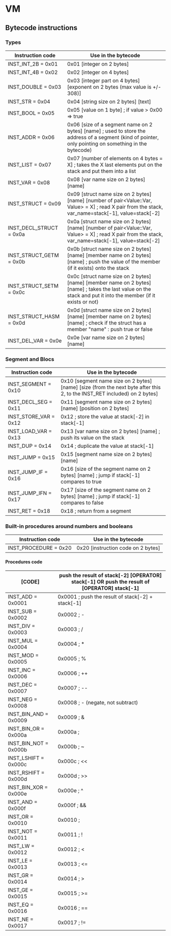 # VM

## Bytecode instructions

### Types

Instruction code  | Use in the bytecode
----------------- | -------------------
INST_INT_2B      = 0x01 | 0x01 [integer on 2 bytes]
INST_INT_4B      = 0x02 | 0x02 [integer on 4 bytes]
INST_DOUBLE      = 0x03 | 0x03 [integer part on 4 bytes] [exponent on 2 bytes (max value is +/- 308)]
INST_STR         = 0x04 | 0x04 [string size on 2 bytes] [text]
INST_BOOL        = 0x05 | 0x05 [value on 1 byte] ; if value > 0x00 => true
INST_ADDR        = 0x06 | 0x06 [size of a segment name on 2 bytes] [name] ; used to store the address of a segment (kind of pointer, only pointing on something in the bytecode)
INST_LIST        = 0x07 | 0x07 [number of elements on 4 bytes = X] ; takes the X last elements put on the stack and put them into a list
INST_VAR         = 0x08 | 0x08 [var name size on 2 bytes] [name]
INST_STRUCT      = 0x09 | 0x09 [struct name size on 2 bytes] [name] [number of pair<Value::Var, Value> = X] ; read X pair from the stack, var_name=stack[-1], value=stack[-2]
INST_DECL_STRUCT = 0x0a | 0x0a [struct name size on 2 bytes] [name] [number of pair<Value::Var, Value> = X] ; read X pair from the stack, var_name=stack[-1], value=stack[-2]
INST_STRUCT_GETM = 0x0b | 0x0b [struct name size on 2 bytes] [name] [member name on 2 bytes] [name] ; push the value of the member (if it exists) onto the stack
INST_STRUCT_SETM = 0x0c | 0x0c [struct name size on 2 bytes] [name] [member name on 2 bytes] [name] ; takes the last value on the stack and put it into the member (if it exists or not)
INST_STRUCT_HASM = 0x0d | 0x0d [struct name size on 2 bytes] [name] [member name on 2 bytes] [name] ; check if the struct has a member "name" : push true or false
INST_DEL_VAR     = 0x0e | 0x0e [var name size on 2 bytes] [name]

### Segment and Blocs

Instruction code  | Use in the bytecode
----------------- | -------------------
INST_SEGMENT     = 0x10 | 0x10 [segment name size on 2 bytes] [name] [size (from the next byte after this 2, to the INST_RET included) on 2 bytes]
INST_DECL_SEG    = 0x11 | 0x11 [segment name size on 2 bytes] [name] [position on 2 bytes]
INST_STORE_VAR   = 0x12 | 0x12 ; store the value at stack[-2] in stack[-1]
INST_LOAD_VAR    = 0x13 | 0x13 [var name size on 2 bytes] [name] ; push its value on the stack
INST_DUP         = 0x14 | 0x14 ; duplicate the value at stack[-1]
INST_JUMP        = 0x15 | 0x15 [segment name size on 2 bytes] [name]
INST_JUMP_IF     = 0x16 | 0x16 [size of the segment name on 2 bytes] [name] ; jump if stack[-1] compares to true
INST_JUMP_IFN    = 0x17 | 0x17 [size of the segment name on 2 bytes] [name] ; jump if stack[-1] compares to false
INST_RET         = 0x18 | 0x18 ; return from a segment

### Built-in procedures around numbers and booleans
Instruction code  | Use in the bytecode
----------------- | -------------------
INST_PROCEDURE   = 0x20 | 0x20 [instruction code on 2 bytes]

#### Procedures code
[CODE] | push the result of stack[-2] [OPERATOR] stack[-1] OR push the result of [OPERATOR] stack[-1]
------ | --------------------------------------------------------------------------------------------
INST_ADD       = 0x0001 | 0x0001 ; push the result of stack[-2] + stack[-1]
INST_SUB       = 0x0002 | 0x0002 ; -
INST_DIV       = 0x0003 | 0x0003 ; /
INST_MUL       = 0x0004 | 0x0004 ; *
INST_MOD       = 0x0005 | 0x0005 ; %
INST_INC       = 0x0006 | 0x0006 ; ++
INST_DEC       = 0x0007 | 0x0007 ; --
INST_NEG       = 0x0008 | 0x0008 ; - (negate, not subtract)
INST_BIN_AND   = 0x0009 | 0x0009 ; &
INST_BIN_OR    = 0x000a | 0x000a ; |
INST_BIN_NOT   = 0x000b | 0x000b ; ~
INST_LSHIFT    = 0x000c | 0x000c ; <<
INST_RSHIFT    = 0x000d | 0x000d ; >>
INST_BIN_XOR   = 0x000e | 0x000e ; ^
INST_AND       = 0x000f | 0x000f ; &&
INST_OR        = 0x0010 | 0x0010 ; ||
INST_NOT       = 0x0011 | 0x0011 ; !
INST_LW        = 0x0012 | 0x0012 ; <
INST_LE        = 0x0013 | 0x0013 ; <=
INST_GR        = 0x0014 | 0x0014 ; >
INST_GE        = 0x0015 | 0x0015 ; >=
INST_EQ        = 0x0016 | 0x0016 ; ==
INST_NE        = 0x0017 | 0x0017 ; !=
